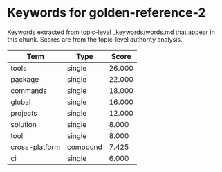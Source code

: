 # Keywords for golden-reference-2

Keywords extracted from topic-level _keywords/words.md that appear in this chunk.
Scores are from the topic-level authority analysis.

| Term | Type | Score |
|------|------|-------|
| tools | single | 26.000 |
| package | single | 22.000 |
| commands | single | 18.000 |
| global | single | 16.000 |
| projects | single | 12.000 |
| solution | single | 8.000 |
| tool | single | 8.000 |
| cross-platform | compound | 7.425 |
| ci | single | 6.000 |
